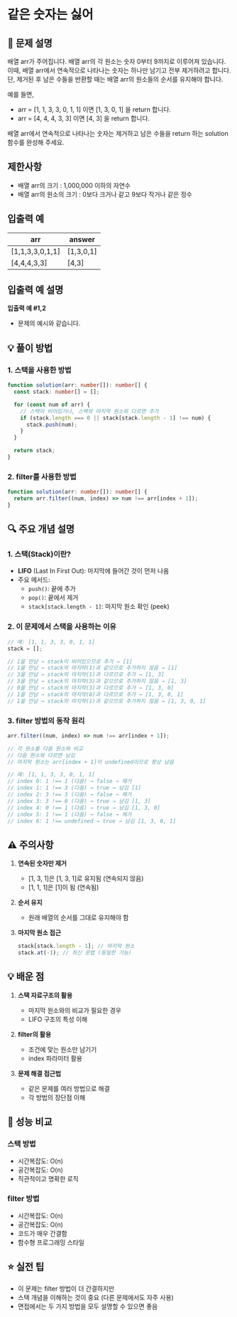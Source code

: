 # 같은 숫자는 싫어

## 📌 문제 설명

배열 arr가 주어집니다. 배열 arr의 각 원소는 숫자 0부터 9까지로 이루어져 있습니다. 이때, 배열 arr에서 연속적으로 나타나는 숫자는 하나만 남기고 전부 제거하려고 합니다. 단, 제거된 후 남은 수들을 반환할 때는 배열 arr의 원소들의 순서를 유지해야 합니다.

예를 들면,

- arr = [1, 1, 3, 3, 0, 1, 1] 이면 [1, 3, 0, 1] 을 return 합니다.
- arr = [4, 4, 4, 3, 3] 이면 [4, 3] 을 return 합니다.

배열 arr에서 연속적으로 나타나는 숫자는 제거하고 남은 수들을 return 하는 solution 함수를 완성해 주세요.

## 제한사항

- 배열 arr의 크기 : 1,000,000 이하의 자연수
- 배열 arr의 원소의 크기 : 0보다 크거나 같고 9보다 작거나 같은 정수

## 입출력 예

| arr             | answer    |
| --------------- | --------- |
| [1,1,3,3,0,1,1] | [1,3,0,1] |
| [4,4,4,3,3]     | [4,3]     |

## 입출력 예 설명

**입출력 예 #1,2**

- 문제의 예시와 같습니다.

## 💡 풀이 방법

### 1. 스택을 사용한 방법

```typescript
function solution(arr: number[]): number[] {
  const stack: number[] = [];

  for (const num of arr) {
    // 스택이 비어있거나, 스택의 마지막 원소와 다르면 추가
    if (stack.length === 0 || stack[stack.length - 1] !== num) {
      stack.push(num);
    }
  }

  return stack;
}
```

### 2. filter를 사용한 방법

```typescript
function solution(arr: number[]): number[] {
  return arr.filter((num, index) => num !== arr[index + 1]);
}
```

## 🔍 주요 개념 설명

### 1. 스택(Stack)이란?

- **LIFO** (Last In First Out): 마지막에 들어간 것이 먼저 나옴
- 주요 메서드:
  - `push()`: 끝에 추가
  - `pop()`: 끝에서 제거
  - `stack[stack.length - 1]`: 마지막 원소 확인 (peek)

### 2. 이 문제에서 스택을 사용하는 이유

```typescript
// 예: [1, 1, 3, 3, 0, 1, 1]
stack = [];

// 1을 만남 → stack이 비어있으므로 추가 → [1]
// 1을 만남 → stack의 마지막(1)과 같으므로 추가하지 않음 → [1]
// 3을 만남 → stack의 마지막(1)과 다르므로 추가 → [1, 3]
// 3을 만남 → stack의 마지막(3)과 같으므로 추가하지 않음 → [1, 3]
// 0을 만남 → stack의 마지막(3)과 다르므로 추가 → [1, 3, 0]
// 1을 만남 → stack의 마지막(0)과 다르므로 추가 → [1, 3, 0, 1]
// 1을 만남 → stack의 마지막(1)과 같으므로 추가하지 않음 → [1, 3, 0, 1]
```

### 3. filter 방법의 동작 원리

```typescript
arr.filter((num, index) => num !== arr[index + 1]);

// 각 원소를 다음 원소와 비교
// 다음 원소와 다르면 남김
// 마지막 원소는 arr[index + 1]이 undefined이므로 항상 남음

// 예: [1, 1, 3, 3, 0, 1, 1]
// index 0: 1 !== 1 (다음) → false → 제거
// index 1: 1 !== 3 (다음) → true → 남김 [1]
// index 2: 3 !== 3 (다음) → false → 제거
// index 3: 3 !== 0 (다음) → true → 남김 [1, 3]
// index 4: 0 !== 1 (다음) → true → 남김 [1, 3, 0]
// index 5: 1 !== 1 (다음) → false → 제거
// index 6: 1 !== undefined → true → 남김 [1, 3, 0, 1]
```

## ⚠️ 주의사항

1. **연속된 숫자만 제거**

   - [1, 3, 1]은 [1, 3, 1]로 유지됨 (연속되지 않음)
   - [1, 1, 1]은 [1]이 됨 (연속됨)

2. **순서 유지**

   - 원래 배열의 순서를 그대로 유지해야 함

3. **마지막 원소 접근**
   ```typescript
   stack[stack.length - 1]; // 마지막 원소
   stack.at(-1); // 최신 문법 (동일한 기능)
   ```

## 💡 배운 점

1. **스택 자료구조의 활용**

   - 마지막 원소와의 비교가 필요한 경우
   - LIFO 구조의 특성 이해

2. **filter의 활용**

   - 조건에 맞는 원소만 남기기
   - index 파라미터 활용

3. **문제 해결 접근법**
   - 같은 문제를 여러 방법으로 해결
   - 각 방법의 장단점 이해

## 🚀 성능 비교

### 스택 방법

- 시간복잡도: O(n)
- 공간복잡도: O(n)
- 직관적이고 명확한 로직

### filter 방법

- 시간복잡도: O(n)
- 공간복잡도: O(n)
- 코드가 매우 간결함
- 함수형 프로그래밍 스타일

## ⭐️ 실전 팁

- 이 문제는 filter 방법이 더 간결하지만
- 스택 개념을 이해하는 것이 중요 (다른 문제에서도 자주 사용)
- 면접에서는 두 가지 방법을 모두 설명할 수 있으면 좋음
